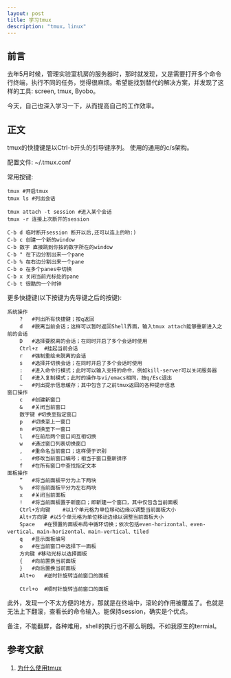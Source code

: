 ```yaml
---
layout: post
title: 学习tmux
description: "tmux，linux"
---
```

 
## 前言

去年5月时候，管理实验室机房的服务器时，那时就发现，又是需要打开多个命令行终端，执行不同的任务，觉得很麻烦。希望能找到替代的解决方案，并发现了这样的工具: screen, tmux, Byobo。

今天，自己也深入学习一下，从而提高自己的工作效率。

## 正文

tmux的快捷键是以Ctrl-b开头的引导键序列。 使用的通用的c/s架构。

配置文件: ~/.tmux.conf

常用按键: 

```
tmux #开启tmux
tmux ls #列出会话 

tmux attach -t session #进入某个会话  
tmux -r 连接上次断开的session

C-b d 临时断开session 断开以后,还可以连上的哟:) 
C-b c 创建一个新的window
C-b 数字 直接跳到你按的数字所在的window 
C-b " 在下边分割出来一个pane  
C-b % 在右边分割出来一个pane
C-b o 在多个panes中切换 
C-b x 关闭当前光标处的pane 
C-b t 很酷的一个时钟
```

更多快捷键(以下按键为先导键之后的按键): 

```
系统操作   
    ?   #列出所有快捷键；按q返回   
    d   #脱离当前会话；这样可以暂时返回Shell界面，输入tmux attach能够重新进入之前的会话   
    D   #选择要脱离的会话；在同时开启了多个会话时使用   
    Ctrl+z  #挂起当前会话   
    r   #强制重绘未脱离的会话   
    s   #选择并切换会话；在同时开启了多个会话时使用   
    :   #进入命令行模式；此时可以输入支持的命令，例如kill-server可以关闭服务器   
    [   #进入复制模式；此时的操作与vi/emacs相同，按q/Esc退出   
    ~   #列出提示信息缓存；其中包含了之前tmux返回的各种提示信息   
窗口操作   
    c   #创建新窗口   
    &   #关闭当前窗口   
    数字键 #切换至指定窗口   
    p   #切换至上一窗口   
    n   #切换至下一窗口   
    l   #在前后两个窗口间互相切换   
    w   #通过窗口列表切换窗口   
    ,   #重命名当前窗口；这样便于识别   
    .   #修改当前窗口编号；相当于窗口重新排序   
    f   #在所有窗口中查找指定文本   
面板操作   
    ”   #将当前面板平分为上下两块   
    %   #将当前面板平分为左右两块   
    x   #关闭当前面板   
    !   #将当前面板置于新窗口；即新建一个窗口，其中仅包含当前面板   
    Ctrl+方向键    #以1个单元格为单位移动边缘以调整当前面板大小   
    Alt+方向键 #以5个单元格为单位移动边缘以调整当前面板大小   
    Space   #在预置的面板布局中循环切换；依次包括even-horizontal、even-vertical、main-horizontal、main-vertical、tiled   
    q   #显示面板编号   
    o   #在当前窗口中选择下一面板   
    方向键 #移动光标以选择面板   
    {   #向前置换当前面板   
    }   #向后置换当前面板   
    Alt+o   #逆时针旋转当前窗口的面板   

    Ctrl+o  #顺时针旋转当前窗口的面板
```

此外，发现一个不太方便的地方，那就是在终端中，滚轮的作用被覆盖了。也就是无法上下翻滚，查看长的命令输入。能保持session，确实是个优点。

备注，不能翻屏，各种难用，shell的执行也不那么明朗。不如我原生的termial。

## 参考文献

1. [为什么使用tmux](http://www.cnblogs.com/itech/archive/2012/12/17/2822170.html)
